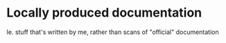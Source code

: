 # Locally produced documentation

Ie. stuff that's written by me, rather than scans of "official" documentation
